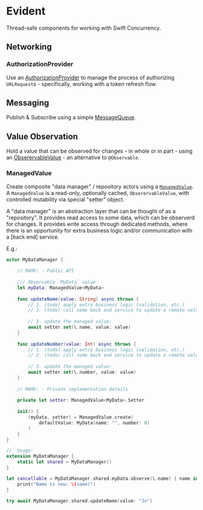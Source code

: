 # Evident

Thread-safe components for working with Swift Concurrency.

## Networking

### AuthorizationProvider

Use an [AuthorizationProvider](Docs/AuthorizationProvider.md) to manage the process of authorizing `URLRequest`s - specifically, working with a token refresh flow.

## Messaging

Publish & Subscribe using a simple [MessageQueue](Sources/Evident/Messaging/MessageQueue.swift).

## Value Observation

Hold a value that can be observed for changes - in whole or in part - using an [ObserervableValue](Sources/Evident/Observation/ObservableValue.swift) - an alternative to `@Observable`.

### ManagedValue

Create composite "data manager" / repository actors using a [`ManagedValue`](Sources/Evident/Observation/ManagedValue.swift).  A `ManagedValue` is a read-only, optionally cached, `ObserervableValue`, with controlled mutability via special "setter" object.

A "data manager" is an abstraction layer that can be thought of as a "repository". It provides read access to some data, which can be observerd for changes.  It provides write access through dedicated methods, where there is an opportunity for extra business logic and/or communication with a [back end] service.

E.g.:
```swift
actor MyDataManager {
    
    // MARK: - Public API
    
    /// Observable `MyData` value
    let myData: ManagedValue<MyData>
    
    func updateName(value: String) async throws {
        // 1. (todo) apply extra business logic (validation, etc.)
        // 2. (todo) call some back end service to update a remote value
        
        // 3. update the managed value:
        await setter.set(\.name, value: value)
    }
    
    func updateNumber(value: Int) async throws {
        // 1. (todo) apply extra business logic (validation, etc.)
        // 2. (todo) call some back end service to update a remote value
        
        // 3. update the managed value:
        await setter.set(\.number, value: value)
    }
    
    // MARK: - Private implementation details
    
    private let setter: ManagedValue<MyData>.Setter
    
    init() {
        (myData, setter) = ManagedValue.create(
            defaultValue: MyData(name: "", number: 0)
        )
    }
}

//  Usage:
extension MyDataManager {
    static let shared = MyDataManager()
}

let cancellable = MyDataManager.shared.myData.observe(\.name) { name in
    print("Name is now: \(name)")
}

try await MyDataManager.shared.updateName(value: "Jo")
```
